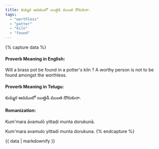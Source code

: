 ```yaml
---
title: కుమ్మర ఆవములో యిత్తడి ముంత దొరుకునా.
tags:
  - "worthless"
  - "potter"
  - "kiln"
  - "found"
---
```


{% capture data %}
#### Proverb Meaning in English:
Will a brass pot be found in a potter's kiln ?
A worthy person is not to be found amongst the worthless.

#### Proverb Meaning in Telugu:
కుమ్మర ఆవములో యిత్తడి ముంత దొరుకునా.

#### Romanization:
Kum'mara āvamulō yittaḍi munta dorukunā.

Kum'mara avamulo yittadi munta dorukuna.
{% endcapture %}

{{ data | markdownify }}

